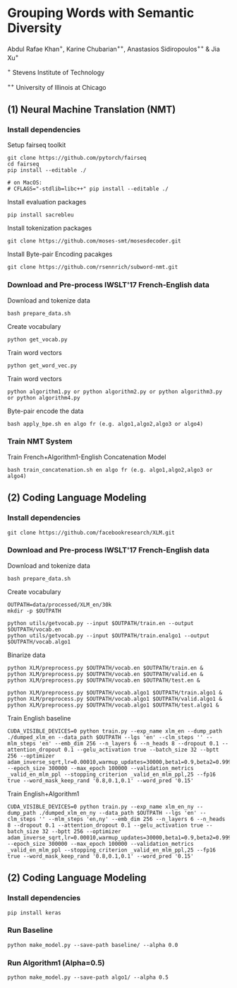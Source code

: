 # Grouping Words with Semantic Diversity
Abdul Rafae Khan<sup>+</sup>, Karine Chubarian<sup>++</sup>, Anastasios Sidiropoulos<sup>++</sup> & Jia Xu<sup>+</sup>

<sup>+</sup> Stevens Institute of Technology

<sup>++</sup> University of Illinois at Chicago

## (1) Neural Machine Translation (NMT)

### Install dependencies
Setup fairseq toolkit
```
git clone https://github.com/pytorch/fairseq
cd fairseq
pip install --editable ./

# on MacOS:
# CFLAGS="-stdlib=libc++" pip install --editable ./
```

Install evaluation packages
```
pip install sacrebleu
```
Install tokenization packages
```
git clone https://github.com/moses-smt/mosesdecoder.git
```

Install Byte-pair Encoding pacakges
```
git clone https://github.com/rsennrich/subword-nmt.git
```

### Download and Pre-process IWSLT'17 French-English data

Download and tokenize data
```
bash prepare_data.sh
```

Create vocabulary
```
python get_vocab.py 
```

Train word vectors
```
python get_word_vec.py 
```

Train word vectors
```
python algorithm1.py or python algorithm2.py or python algorithm3.py or python algorithm4.py
```

Byte-pair encode the data
```
bash apply_bpe.sh en algo fr (e.g. algo1,algo2,algo3 or algo4)
```

### Train NMT System
Train French+Algorithm1-English Concatenation Model
```
bash train_concatenation.sh en algo fr (e.g. algo1,algo2,algo3 or algo4)
```

## (2) Coding Language Modeling

### Install dependencies
```
git clone https://github.com/facebookresearch/XLM.git
```

### Download and Pre-process IWSLT'17 French-English data

Download and tokenize data
```
bash prepare_data.sh
```

Create vocabulary 
```
OUTPATH=data/processed/XLM_en/30k
mkdir -p $OUTPATH

python utils/getvocab.py --input $OUTPATH/train.en --output $OUTPATH/vocab.en
python utils/getvocab.py --input $OUTPATH/train.enalgo1 --output $OUTPATH/vocab.algo1
```

Binarize data
```
python XLM/preprocess.py $OUTPATH/vocab.en $OUTPATH/train.en &
python XLM/preprocess.py $OUTPATH/vocab.en $OUTPATH/valid.en &
python XLM/preprocess.py $OUTPATH/vocab.en $OUTPATH/test.en &

python XLM/preprocess.py $OUTPATH/vocab.algo1 $OUTPATH/train.algo1 &
python XLM/preprocess.py $OUTPATH/vocab.algo1 $OUTPATH/valid.algo1 &
python XLM/preprocess.py $OUTPATH/vocab.algo1 $OUTPATH/test.algo1 &
```

Train English baseline
```
CUDA_VISIBLE_DEVICES=0 python train.py --exp_name xlm_en --dump_path ./dumped_xlm_en --data_path $OUTPATH --lgs 'en' --clm_steps '' --mlm_steps 'en' --emb_dim 256 --n_layers 6 --n_heads 8 --dropout 0.1 --attention_dropout 0.1 --gelu_activation true --batch_size 32 --bptt 256 --optimizer adam_inverse_sqrt,lr=0.00010,warmup_updates=30000,beta1=0.9,beta2=0.999,weight_decay=0.01,eps=0.000001 --epoch_size 300000 --max_epoch 100000 --validation_metrics _valid_en_mlm_ppl --stopping_criterion _valid_en_mlm_ppl,25 --fp16 true --word_mask_keep_rand '0.8,0.1,0.1' --word_pred '0.15' 
```

Train English+Algorithm1
```
CUDA_VISIBLE_DEVICES=0 python train.py --exp_name xlm_en_ny --dump_path ./dumped_xlm_en_ny --data_path $OUTPATH --lgs 'en' --clm_steps '' --mlm_steps 'en,ny' --emb_dim 256 --n_layers 6 --n_heads 8 --dropout 0.1 --attention_dropout 0.1 --gelu_activation true --batch_size 32 --bptt 256 --optimizer adam_inverse_sqrt,lr=0.00010,warmup_updates=30000,beta1=0.9,beta2=0.999,weight_decay=0.01,eps=0.000001 --epoch_size 300000 --max_epoch 100000 --validation_metrics _valid_en_mlm_ppl --stopping_criterion _valid_en_mlm_ppl,25 --fp16 true --word_mask_keep_rand '0.8,0.1,0.1' --word_pred '0.15' 
```

## (2) Coding Language Modeling

### Install dependencies
```
pip install keras
```

### Run Baseline
```
python make_model.py --save-path baseline/ --alpha 0.0 
```

### Run Algorithm1 (Alpha=0.5)
```
python make_model.py --save-path algo1/ --alpha 0.5
```
